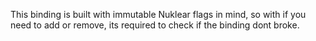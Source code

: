 This binding is built with immutable Nuklear flags in mind, so with if you need to add or remove, its required to check if the binding dont broke.
